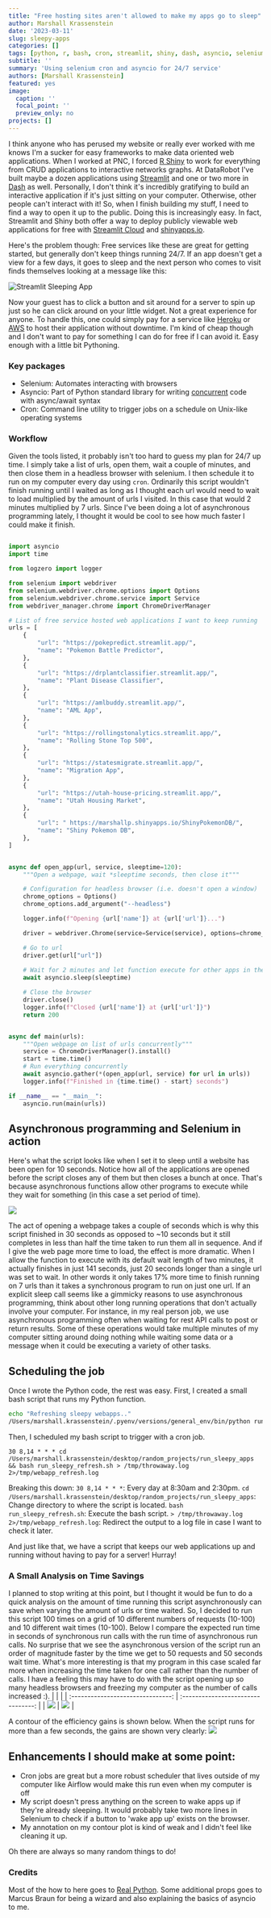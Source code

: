 ```yaml
---
title: "Free hosting sites aren't allowed to make my apps go to sleep"
author: Marshall Krassenstein
date: '2023-03-11'
slug: sleepy-apps
categories: []
tags: [python, r, bash, cron, streamlit, shiny, dash, asyncio, selenium]
subtitle: ''
summary: 'Using selenium cron and asyncio for 24/7 service'
authors: [Marshall Krassenstein]
featured: yes
image:
  caption: ''
  focal_point: ''
  preview_only: no
projects: []
---
```


I think anyone who has perused my website or really ever worked with me knows I'm a sucker for easy frameworks to make data oriented web applications. When I worked at PNC, I forced [R Shiny](https://shiny.rstudio.com/) to work for everything from CRUD applications to interactive networks graphs. At DataRobot I've built maybe a dozen applications using [Streamlit](https://streamlit.io/) and one or two more in [Dash](https://plotly.com/dash/) as well. Personally, I don't think it's incredibly gratifying to build an interactive application if it's just sitting on your computer. Otherwise, other people can't interact with it! So, when I finish building my stuff, I need to find a way to open it up to the public. Doing this is increasingly easy. In fact, Streamlit and Shiny both offer a way to deploy publicly viewable web applications for free with [Streamlit Cloud](https://streamlit.io/cloud) and [shinyapps.io](https://www.shinyapps.io/).

Here's the problem though: Free services like these are great for getting started, but generally don't keep things  running 24/7. If an app doesn't get a view for a few days, it goes to sleep and the next person who comes to visit finds themselves looking at a message like this:

![Streamlit Sleeping App](images/sleepy_app.png)

Now your guest has to click a button and sit around for a server to spin up just so he can click around on your little widget. Not a great experience for anyone. To handle this, one could simply pay for a service like [Heroku](https://www.heroku.com/) or [AWS](https://aws.amazon.com/) to host their application without downtime. I'm kind of cheap though and I don't want to pay for something I can do for free if I can avoid it. Easy enough with a little bit Pythoning.

### Key packages
- Selenium: Automates interacting with browsers
- Asyncio: Part of Python standard library for writing [concurrent](https://en.wikipedia.org/wiki/Concurrency_(computer_science)) code with async/await syntax
- Cron: Command line utility to trigger jobs on a schedule on Unix-like operating systems

### Workflow

Given the tools listed, it probably isn't too hard to guess my plan for 24/7 up time. I simply take a list of urls, open them, wait a couple of minutes, and then close them in a headless browser with selenium. I then schedule it to run on my computer every day using `cron`. Ordinarily this script wouldn't finish running until I waited as long as I thought each url would need to wait to load multiplied by the amount of urls I visited.  In this case that would 2 minutes multiplied by 7 urls. Since I've been doing a lot of asynchronous programming lately, I thought it would be cool to see how much faster I could make it finish.

```python

import asyncio
import time

from logzero import logger

from selenium import webdriver
from selenium.webdriver.chrome.options import Options
from selenium.webdriver.chrome.service import Service
from webdriver_manager.chrome import ChromeDriverManager

# List of free service hosted web applications I want to keep running
urls = [
    {
        "url": "https://pokepredict.streamlit.app/",
        "name": "Pokemon Battle Predictor",
    },
    {
        "url": "https://drplantclassifier.streamlit.app/",
        "name": "Plant Disease Classifier",
    },
    {
        "url": "https://amlbuddy.streamlit.app/",
        "name": "AML App",
    },
    {
        "url": "https://rollingstonalytics.streamlit.app/",
        "name": "Rolling Stone Top 500",
    },
    {
        "url": "https://statesmigrate.streamlit.app/",
        "name": "Migration App",
    },
    {
        "url": "https://utah-house-pricing.streamlit.app/",
        "name": "Utah Housing Market",
    },
    {
        "url": " https://marshallp.shinyapps.io/ShinyPokemonDB/",
        "name": "Shiny Pokemon DB",
    },
]


async def open_app(url, service, sleeptime=120):
    """Open a webpage, wait *sleeptime seconds, then close it"""

    # Configuration for headless browser (i.e. doesn't open a window)
    chrome_options = Options()
    chrome_options.add_argument("--headless")

    logger.info(f"Opening {url['name']} at {url['url']}...")

    driver = webdriver.Chrome(service=Service(service), options=chrome_options)

    # Go to url
    driver.get(url["url"])
    
    # Wait for 2 minutes and let function execute for other apps in the mean time
    await asyncio.sleep(sleeptime)

    # Close the browser
    driver.close()
    logger.info(f"Closed {url['name']} at {url['url']}")
    return 200


async def main(urls):
    """Open webpage on list of urls concurrently"""
    service = ChromeDriverManager().install()
    start = time.time()
    # Run everything concurrently
    await asyncio.gather(*(open_app(url, service) for url in urls))
    logger.info(f"Finished in {time.time() - start} seconds")

if __name__ == "__main__":
    asyncio.run(main(urls))
```

## Asynchronous programming and Selenium in action

Here's what the script looks like when I set it to sleep until a website has been open for 10 seconds. Notice how all of the applications are opened before the script closes any of them but then closes a bunch at once. That's because asynchronous functions allow other programs to execute while they wait for something (in this case a set period of time). 

![](images/run_refresh_script.gif)

The act of opening a webpage takes a couple of seconds which is why this script finished in 30 seconds as opposed to ~10 seconds but it still completes in less than half the time taken to run them all in sequence. And if I give the web page more time to load, the effect is more dramatic. When I allow the function to execute with its default wait length of two minutes, it actually finishes in just 141 seconds, just 20 seconds longer than a single url was set to wait. In other words it only takes 17% more time to finish running on 7 urls than it takes a synchronous program to run on just one url. If an explicit sleep call seems like a gimmicky reasons to use asynchronous programming, think about other long running operations that don't actually involve your computer. For instance, in my real person job, we use asynchronous programming often when waiting for rest API calls to post or return results. Some of these operations would take multiple minutes of my computer sitting around doing nothing while waiting some data or a message when it could be executing a variety of other tasks.

## Scheduling the job

Once I wrote the Python code, the rest was easy. First, I created a small bash script that runs my Python function.

```bash
echo "Refreshing sleepy webapps.."
/Users/marshall.krassenstein/.pyenv/versions/general_env/bin/python run_sleepy_apps.py
```

Then, I scheduled my bash script to trigger with a cron job.

```
30 8,14 * * * cd /Users/marshall.krassenstein/desktop/random_projects/run_sleepy_apps && bash run_sleepy_refresh.sh > /tmp/throwaway.log 2>/tmp/webapp_refresh.log
```

Breaking this down:
`30 8,14 * * *`: Every day at 8:30am and 2:30pm.
`cd /Users/marshall.krassenstein/desktop/random_projects/run_sleepy_apps`: Change directory to where the script is located.
`bash run_sleepy_refresh.sh`: Execute the bash script.
`> /tmp/throwaway.log 2>/tmp/webapp_refresh.log`: Redirect the output to a log file in case I want to check it later.

And just like that, we have a script that keeps our web applications up and running without having to pay for a server! Hurray!

### A Small Analysis on Time Savings

I planned to stop writing at this point, but I thought it would be fun to do a quick analysis on the amount of time running this script asynchronously can save when varying the amount of urls or time waited. So, I decided to run this script 100 times on a grid of 10 different numbers of requests (10-100) and 10 different wait times (10-100).
Below I compare the expected run time in seconds of synchronous run calls with the run time of asynchronous run calls. No surprise that we see the asynchronous version of the script run an order of magnitude faster by the time we get to 50 requests and 50 seconds wait time. What's more interesting is that my program in this case scaled far more when increasing the time taken for one call rather than the number of calls. I have a feeling this may have to do with the script opening up so many headless browsers and freezing my computer as the number of calls increased :). 
|                                   |                                    |
| :-------------------------------: | :--------------------------------: |
| ![](images/sync_time_contour.png) | ![](images/async_time_contour.png) |

A contour of the efficiency gains is shown below. When the script runs for more than a few seconds, the gains are shown very clearly:
![](images/async_savings_contour.png)

## Enhancements I should make at some point:

- Cron jobs are great but a more robust scheduler that lives outside of my computer like Airflow would make this run even when my computer is off
- My script doesn't press anything on the screen to wake apps up if they're already sleeping. It would probably take two more lines in Selenium to check if a button to 'wake app up' exists on the browser.
- My annotation on my contour plot is kind of weak and I didn't feel like cleaning it up.

Oh there are always so many random things to do!

### Credits

Most of the how to here goes to [Real Python](https://realpython.com/async-io-python/). Some additional props goes to Marcus Braun for being a wizard and also explaining the basics of asyncio to me.

